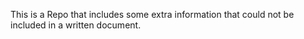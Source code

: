 This is a Repo that includes some extra information that could not be included in a written document. 
